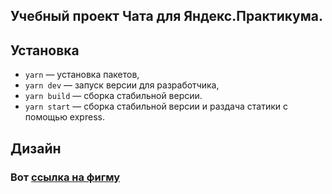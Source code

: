 ## Учебный проект Чата для Яндекс.Практикума.

## Установка

- `yarn` — установка пакетов,
- `yarn dev` — запуск версии для разработчика,
- `yarn build` — сборка стабильной версии.
- `yarn start` — сборка стабильной версии и раздача статики с помощью express.

## Дизайн

### Вот [ссылка на фигму](https://www.figma.com/file/hlrSo1YlDlYsJgpm8aX8Ib/Chat-MF?node-id=2%3A2)